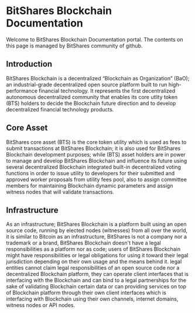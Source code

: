 # BitShares Blockchain Documentation

Welcome to BitShares Blockchain Documentation portal. The contents on this page is managed by BitShares community of github.

## Introduction
BitShares Blockchain is a decentralized “Blockchain as Organization” (BaO); an industrial-grade decentralized open source platform built to run high-performance financial technology. It represents the first decentralized autonomous decentralized community that enables its core utlity token (BTS) holders to decide the Blockchain future direction and to develop decentralized financial technology products. 

## Core Asset
BitShares core asset (BTS) is the core token utility which is used as fees to submit transactions at BitShares Blockchain; it is also used for BitShares Blockchain development purposes; while (BTS) asset holders are in power to manage and develop BitShares Blockchain and influence its future using several decentralized Blockchain integrated built-in decentralized voting functions in order to issue utility to developers for their submitted and approved worker proposals from utility fees pool, also to assign committee members for maintaining Blockchain dynamic parameters and assign witness nodes that will validate transactions.

## Infrastructure
As an infrastructure; BitShares Blockchain is a platform built using an open source code, running by elected nodes (witnesses) from all over the world, it is similar to Bitcoin as an infrastructure, BitShares is not a company nor a trademark or a brand, BitShares Blockchain doesn't have a legal responsibilities as a platform nor as code; users of BitShares Blockchain might have responsibilities or legal obligations for using it toward their legal jurisdiction depending on their own usage and the means behind it. legal entities cannot claim legal responsibilities of an open source code nor a decentralized Blockchain platform, they can operate client interfaces that is interfacing with the Blockchain and can bind to a legal partnerships for the sake of validating Blockchain certain data or can providing services on top of Blockchain platform through their own client interfaces which is interfacing with Blockchain using their own channels, internet domains, witness nodes or API nodes.
